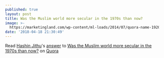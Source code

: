 ```yaml
---
published: true
layout: post
title: Was the Muslim world more secular in the 1970s than now?
image: >-
  https://marketingland.com/wp-content/ml-loads/2014/07/quora-name-1920-800x450.jpg
date: '2018-04-18 21:30:49'
---
```

<span class='quora-content-embed' data-name='Was-the-Muslim-world-more-secular-in-the-1970s-than-now/answer/Hashin-Jithu'>Read <a class='quora-content-link' data-width='660' data-height='560' href='https://www.quora.com/Was-the-Muslim-world-more-secular-in-the-1970s-than-now/answer/Hashin-Jithu' data-type='answer' data-id='80031437' data-key='fc6d6fe6a8fa8e218c6e098544962642' load-full-answer='False' data-embed='2r8xvvK'><a href='https://www.quora.com/Hashin-Jithu'>Hashin Jithu</a>&#039;s <a href='/Was-the-Muslim-world-more-secular-in-the-1970s-than-now#ans80031437'>answer</a> to <a href='/Was-the-Muslim-world-more-secular-in-the-1970s-than-now' ref='canonical'><span class="rendered_qtext">Was the Muslim world more secular in the 1970s than now?</span></a></a> on <a href='https://www.quora.com'>Quora</a><script type="text/javascript" src="https://www.quora.com/widgets/content"></script></span>